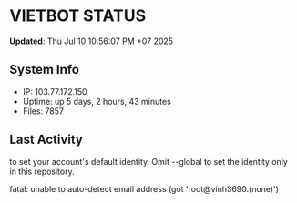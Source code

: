 # VIETBOT STATUS
**Updated**: Thu Jul 10 10:56:07 PM +07 2025

## System Info
- IP: 103.77.172.150
- Uptime: up 5 days, 2 hours, 43 minutes
- Files: 7857

## Last Activity

to set your account's default identity.
Omit --global to set the identity only in this repository.

fatal: unable to auto-detect email address (got 'root@vinh3690.(none)')
